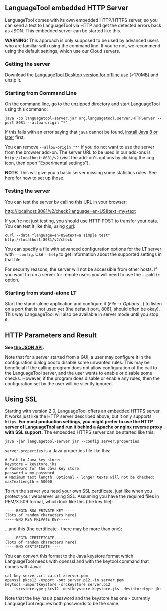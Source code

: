 ## LanguageTool embedded HTTP Server

LanguageTool comes with its own embedded HTTP/HTTPS server, so you can send a text
to LanguageTool via HTTP and get the detected errors back as JSON. This embedded
server can be started like this.

**WARNING:** This approach is only supposed to be used by advanced users who
are familiar with using the command line. If you're not, we recommend using
the default settings, which use our Cloud servers.

### Getting the server

Download the [LanguageTool Desktop version for offline use](https://languagetool.org/download/LanguageTool-stable.zip)
(>170MB) and unzip it.

### Starting from Command Line

On the command line, go to the unzipped directory and start LanguageTool using this command:

    java -cp languagetool-server.jar org.languagetool.server.HTTPServer --port 8081 --allow-origin "*"

If this fails with an error saying that `java` cannot be found,
[install Java 8 or later](https://java.com/en/download/help/download_options.xml) first.

You can remove `--allow-origin "*"` if you do not want to use the server from the browser 
add-on. The server URL to be used in our add-ons is `http://localhost:8081/v2`
(visit the add-on's options by clicking the cog icon, then open "Experimental settings").

**NOTE:** This will give you a basic server missing some statistics rules.
See [here](/finding-errors-using-n-gram-data) for how to set up those.

### Testing the server

You can test the server by calling this URL in your browser:

<http://localhost:8081/v2/check?language=en-US&text=my+text>

If you're not just testing, you should use HTTP POST to transfer your data. You can
test it like this, using [curl](http://curl.haxx.se/):

    curl --data "language=en-US&text=a simple test" http://localhost:8081/v2/check

You can specify a file with advanced configuration options for the LT server 
with `--config`. Use `--help` to get information about the supported settings in that file.

For security reasons, the server will not be accessible from other hosts. If 
you want to run a server for remote users you will need to use the `--public` option. 

### Starting from stand-alone LT

Start the stand-alone application and configure it (*File -> Options...*) to listen
on a port that is not used yet (the default port, 8081, should often be okay).
This way LanguageTool will also be available in server mode until you stop it. 

## HTTP Parameters and Result

**See [the JSON API](https://languagetool.org/http-api/swagger-ui/#/default).**

Note that for a server started from a GUI, a user may configure it in the configuration
dialog box to disable some unwanted rules. This may be beneficial if the calling 
program does not allow configuration of the call to the LanguageTool server, and
the user wants to enable or disable some checks. However, if the program does
disable or enable any rules, then the configuration set by the user will be silently ignored.

## Using SSL

Starting with version 2.0, LanguageTool offers an embedded HTTPS server. It works
just like the HTTP server described above, but it only supports `https`.
**For most production settings, you might prefer to use the HTTP server of 
LanguageTool and run it behind a Apache or nginx reverse proxy with SSL support.**
The embedded HTTPS server can be started like this:

    java -jar languagetool-server.jar --config server.properties

`server.properties` is a Java properties file like this:

    # Path to Java key store:
    keystore = keystore.jks
    # Password for the Java key store:
    password = my-password
    # Maximum text length. Optional - longer texts will not be checked:
    maxTextLength = 50000

To run the server you need your own SSL certificate, just like when you protect your webserver using SSL. Assuming you have the required files in PEM/X.509 format, which look like this (the key file):

    -----BEGIN RSA PRIVATE KEY-----
    (lots of random characters here)
    -----END RSA PRIVATE KEY-----

...and this (the certificate - there may be more than one):

    -----BEGIN CERTIFICATE-----
    (lots of random characters here)
    -----END CERTIFICATE-----

You can convert this format to the Java keystore format which LanguageTool needs
with openssl and with the keytool command that comes with Java:

    cat key server.crt ca.crt >server.pem
    openssl pkcs12 -export -out server.p12 -in server.pem
    keytool -importkeystore -srckeystore server.p12
        -srcstoretype pkcs12 -destkeystore keystore.jks -deststoretype jks

Note that the key has a password and the keystore has one - currently LanguageTool 
requires both passwords to be the same.
